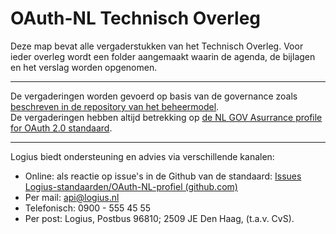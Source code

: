 # OAuth-NL Technisch Overleg

Deze map bevat alle vergaderstukken van het Technisch Overleg. 
Voor ieder overleg wordt een folder aangemaakt waarin de agenda, de bijlagen en het verslag worden opgenomen.

---

De vergaderingen worden gevoerd op basis van de governance zoals [beschreven in de repository van het beheermodel](https://github.com/Logius-standaarden/OAuth-Beheermodel).  
De vergaderingen hebben altijd betrekking op [de NL GOV Asurrance profile for OAuth 2.0 standaard](https://github.com/Logius-standaarden/OAuth-NL-profiel).  

---

Logius biedt ondersteuning en advies via verschillende kanalen:
- Online: als reactie op issue's in de Github van de standaard: [Issues Logius-standaarden/OAuth-NL-profiel (github.com)](https://github.com/Logius-standaarden/OAuth-NL-profiel/issues)
- Per mail: api@logius.nl
- Telefonisch: 0900 - 555 45 55
- Per post: Logius, Postbus 96810; 2509 JE Den Haag, (t.a.v. CvS).
